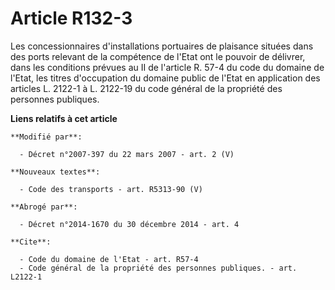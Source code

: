 # Article R132-3

Les concessionnaires d'installations portuaires de plaisance situées dans des ports relevant de la compétence de l'Etat ont
le pouvoir de délivrer, dans les conditions prévues au II de l'article R. 57-4 du code du domaine de l'Etat, les titres
d'occupation du domaine public de l'Etat en application des articles L. 2122-1 à L. 2122-19 du code général de la propriété
des personnes publiques.

**Liens relatifs à cet article**

	**Modifié par**:

	  - Décret n°2007-397 du 22 mars 2007 - art. 2 (V)

	**Nouveaux textes**:

	  - Code des transports - art. R5313-90 (V)

	**Abrogé par**:

	  - Décret n°2014-1670 du 30 décembre 2014 - art. 4

	**Cite**:

	  - Code du domaine de l'Etat - art. R57-4
	  - Code général de la propriété des personnes publiques. - art. L2122-1
